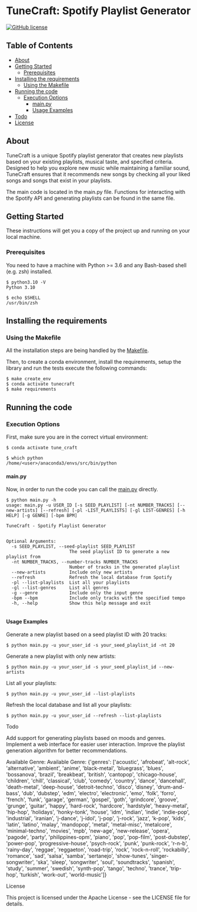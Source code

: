 # TuneCraft: Spotify Playlist Generator

[![GitHub license](https://img.shields.io/badge/license-Apache-blue.svg)](
https://github.com/yourusername/TuneCraft/blob/master/LICENSE)

## Table of Contents

+ [About](#about)
+ [Getting Started](#getting_started)
  + [Prerequisites](#prerequisites)
+ [Installing the requirements](#installing)
  + [Using the Makefile](#installing_makefile)
+ [Running the code](#run_locally)
  + [Execution Options](#execution_options)
    + [main.py](#src_main)
    + [Usage Examples](#usage_examples)
+ [Todo](#todo)
+ [License](#license)

## About <a name = "about"></a>

TuneCraft is a unique Spotify playlist generator that creates new playlists based on your existing playlists, musical taste, and specified criteria. Designed to help you explore new music while maintaining a familiar sound, TuneCraft ensures that it recommends new songs by checking all your liked songs and songs that exist in your playlists.

The main code is located in the main.py file. Functions for interacting with the Spotify API and generating playlists can be found in the same file.

## Getting Started <a name = "getting_started"></a>

These instructions will get you a copy of the project up and running on your local machine.

### Prerequisites <a name = "prerequisites"></a>

You need to have a machine with Python >= 3.6 and any Bash-based shell (e.g. zsh) installed.

```ShellSession
$ python3.10 -V
Python 3.10

$ echo $SHELL
/usr/bin/zsh
```

## Installing the requirements <a name = "installing"></a>

### Using the Makefile <a name = "installing_makefile"></a>
All the installation steps are being handled by the [Makefile](Makefile).

Then, to create a conda environment, install the requirements, setup the library and run the tests
execute the following commands:

```ShellSession
$ make create_env
$ conda activate tunecraft
$ make requirements
```

## Running the code <a name = "run_locally"></a>

### Execution Options <a name = "execution_options"></a>

First, make sure you are in the correct virtual environment:

```ShellSession
$ conda activate tune_craft

$ which python
/home/<user>/anaconda3/envs/src/bin/python
```

#### main.py <a name = "src_main"></a>

Now, in order to run the code you can call the [main.py](main.py)
directly.

```ShellSession
$ python main.py -h
usage: main.py -u USER_ID [-s SEED_PLAYLIST] [-nt NUMBER_TRACKS] [--new-artists] [--refresh] [-pl -LIST_PLAYLISTS] [-gl LIST-GENRES] [-h HELP] [-g GENRE] [-bpm BPM]

TuneCraft - Spotify Playlist Generator


Optional Arguments:
  -s SEED_PLAYLIST, --seed-playlist SEED_PLAYLIST
                        The seed playlist ID to generate a new playlist from
  -nt NUMBER_TRACKS, --number-tracks NUMBER_TRACKS
                        Number of tracks in the generated playlist
  --new-artists         Include only new artists
  --refresh             Refresh the local database from Spotify
  -pl --list-playlists  List all your playlists
  -gl --list-genres     List all genres
  -g --genre            Include only the input genre
  -bpm --bpm            Include only tracks with the specified tempo
  -h, --help            Show this help message and exit


```

#### Usage Examples <a name="usage_examples"></a>

Generate a new playlist based on a seed playlist ID with 20 tracks:

```ShellSession
$ python main.py -u your_user_id -s your_seed_playlist_id -nt 20
```

Generate a new playlist with only new artists:

```ShellSession
$ python main.py -u your_user_id -s your_seed_playlist_id --new-artists
```

List all your playlists:

```ShellSession
$ python main.py -u your_user_id --list-playlists
```

Refresh the local database and list all your playlists:

```ShellSession
$ python main.py -u your_user_id --refresh --list-playlists
```


Todo <a name = "todo"></a>

Add support for generating playlists based on moods and genres.
Implement a web interface for easier user interaction.
Improve the playlist generation algorithm for better recommendations.

Available Genre: 
Available Genre: {'genres': ['acoustic', 'afrobeat', 'alt-rock', 'alternative', 'ambient', 'anime', 'black-metal', 'bluegrass', 'blues', 'bossanova', 'brazil', 'breakbeat', 'british', 'cantopop', 'chicago-house', 'children', 'chill', 'classical', 'club', 'comedy', 'country', 'dance', 'dancehall', 'death-metal', 'deep-house', 'detroit-techno', 'disco', 'disney', 'drum-and-bass', 'dub', 'dubstep', 'edm', 'electro', 'electronic', 'emo', 'folk', 'forro', 'french', 'funk', 'garage', 'german', 'gospel', 'goth', 'grindcore', 'groove', 'grunge', 'guitar', 'happy', 'hard-rock', 'hardcore', 'hardstyle', 'heavy-metal', 'hip-hop', 'holidays', 'honky-tonk', 'house', 'idm', 'indian', 'indie', 'indie-pop', 'industrial', 'iranian', 'j-dance', 'j-idol', 'j-pop', 'j-rock', 'jazz', 'k-pop', 'kids', 'latin', 'latino', 'malay', 'mandopop', 'metal', 'metal-misc', 'metalcore', 'minimal-techno', 'movies', 'mpb', 'new-age', 'new-release', 'opera', 'pagode', 'party', 'philippines-opm', 'piano', 'pop', 'pop-film', 'post-dubstep', 'power-pop', 'progressive-house', 'psych-rock', 'punk', 'punk-rock', 'r-n-b', 'rainy-day', 'reggae', 'reggaeton', 'road-trip', 'rock', 'rock-n-roll', 'rockabilly', 'romance', 'sad', 'salsa', 'samba', 'sertanejo', 'show-tunes', 'singer-songwriter', 'ska', 'sleep', 'songwriter', 'soul', 'soundtracks', 'spanish', 'study', 'summer', 'swedish', 'synth-pop', 'tango', 'techno', 'trance', 'trip-hop', 'turkish', 'work-out', 'world-music']}

License <a name = "license"></a>

This project is licensed under the Apache License - see the LICENSE file for details.
